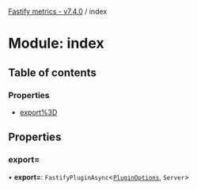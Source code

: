 [Fastify metrics - v7.4.0](../README.md) / index

# Module: index

## Table of contents

### Properties

- [export%3D](index.md#export=)

## Properties

### export&#x3D;

• **export=**: `FastifyPluginAsync`<[`PluginOptions`](../interfaces/plugin.PluginOptions.md), `Server`\>
